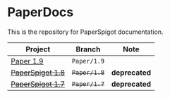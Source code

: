# PaperDocs
This is the repository for PaperSpigot documentation.

| Project                                                            | Branch          | Note           |
|--------------------------------------------------------------------|-----------------|----------------|
| [Paper 1.9](https://paper.readthedocs.org/en/paper-1.9/)           | `Paper/1.9`     |                |
| ~~[PaperSpigot 1.8](https://paper.readthedocs.org/en/paper-1.8/)~~ | ~~`Paper/1.8`~~ | **deprecated** |
| ~~[PaperSpigot 1.7](https://paper.readthedocs.org/en/paper-1.7/)~~ | ~~`Paper/1.7`~~ | **deprecated** |
